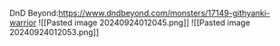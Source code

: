 DnD Beyond:https://www.dndbeyond.com/monsters/17149-githyanki-warrior
![[Pasted image 20240924012045.png]]
![[Pasted image 20240924012053.png]]